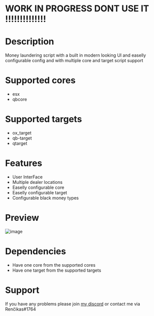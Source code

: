 # WORK IN PROGRESS DONT USE IT !!!!!!!!!!!!!!

# Description
Money laundering script with a built in modern looking UI and easelly configurable config and with multiple core and target script support

# Supported cores
- esx 
- qbcore 

# Supported targets
- ox_target
- qb-target
- qtarget

# Features

- User InterFace
- Multiple dealer locations
- Easelly configurable core
- Easelly configurable target
- Configurable black money types 

# Preview
![image](https://user-images.githubusercontent.com/85559163/209472873-939c487c-47dd-497d-8dd7-305e8bb82487.png)

# Dependencies

- Have one core from the supported cores
- Have one target from the supported targets

# Support 
If you have any problems please join [my discord](https://discord.gg/7PqhkuuY6V) or contact me via Renčikas#1764

